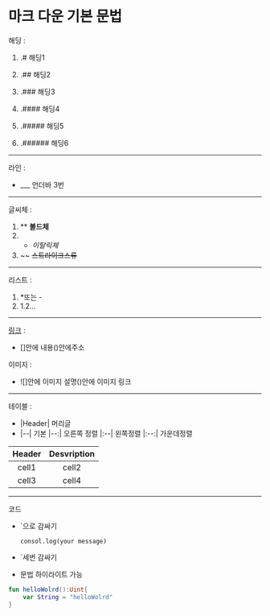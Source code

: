# 마크 다운 기본 문법

해딩 :
1. .# 해딩1

2. .## 해딩2

3. .### 해딩3

4. .#### 해딩4

5. .##### 해딩5

6. .###### 해딩6

___
라인 :
- ___ 언더바 3번 
___
글씨체 :

1. ** **볼드체**
2. * *이탈릭체*
3. ~~ ~~스트라이크스류~~ 
___
리스트 :
1. *또는 -
2. 1.2... 
 ___
 [링크](alswn2348.github.io) : 
 - []안에 내용()안에주소 

 이미지 :
 - ![]안에 이미지 설명()안에 이미지 링크
 ___
테이블 :
- |Header| 머리글 
- |--| 기본 |--:| 오른쪽 정렬 |:--| 왼쪽정렬 |:--:| 가운데정렬

|Header|Desvription|
|:--:|:--:|
|cell1|cell2|
|cell3|cell4|

___
코드
-  `으로 감싸기

    `consol.log(your message)`
- `세번 감싸기
- 문법 하이라이트 가능
```kotlin
fun helloWolrd():Uint{
    var String = "helloWolrd"
}
